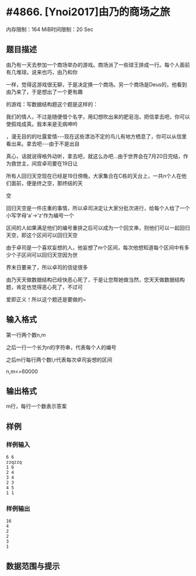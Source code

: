# #4866. [Ynoi2017]由乃的商场之旅

内存限制：164 MiB时间限制：20 Sec

## 题目描述

由乃有一天去参加一个商场举办的游戏。商场派了一些球王排成一行。每个人面前有几堆球。说来也巧，由乃和你

一样，觉得这游戏很无聊，于是决定换一个商场。另一个商场是Deus的，他看到由乃来了，于是想出了一个更有趣

的游戏：写数据结构题这个题是这样的：

我们的情人，不过是随便借个名字，用幻想吹出来的肥皂泡，把信拿去吧，你可以使假戏成真。我本来是无病呻吟

，漫无目的的吐露爱情---现在这些漂泊不定的鸟儿有地方栖息了，你可以从信里看出来。拿去吧---由于不是出自

真心，话就说得格外动听，拿去吧，就这么办吧...由于世界会在7月20日完结，作为救世主，间宫卓司要在19日让

所有人回归天空现在已经是19日傍晚，大家集合在C栋的天台上，一共n个人在他们面前，便是终之空，那终结的天

空

回归天空是一件庄重的事情，所以卓司决定让大家分批次进行，给每个人给了一个小写字母'a'->'z'作为编号一个

区间的人如果满足他们的编号重排之后可以成为一个回文串，则他们可以一起回归天空，即这个区间可以回归天空

由于卓司是一个喜欢妄想的人，他妄想了m个区间，每次他想知道每个区间中有多少个子区间可以回归天空因为世

界末日要来了，所以卓司的信徒很多

由乃天天做数据结构已经快恶心死了，于是让您帮她做当然，您天天做数据结构题，肯定也觉得恶心死了，不过可

爱即正义！所以这个题还是要做的~

## 输入格式

第一行两个数n,m

之后一行一个长为n的字符串，代表每个人的编号

之后m行每行两个数l,r代表每次卓司妄想的区间

n,m<=60000

## 输出格式

m行，每行一个数表示答案

## 样例

### 样例输入

    
    6 6
    zzqzzq
    1 6
    2 4
    3 4
    2 3
    4 5
    1 1
    

### 样例输出

    
    16
    4
    2
    2
    3
    1
    

## 数据范围与提示
